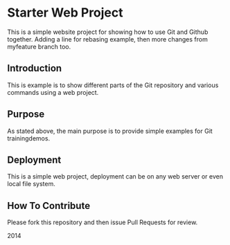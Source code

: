 # Starter Web Project

This is a simple website project for showing how to use Git and Github together.
Adding a line for rebasing example, then more changes from myfeature branch too.

## Introduction

This is example is to show different parts of the Git repository and various commands using a web project.

## Purpose

As stated above, the main purpose is to provide simple examples for Git trainingdemos.

## Deployment

This is a simple web project, deployment can be on any web server or even local file system.

## How To Contribute

Please fork this repository and then issue Pull Requests for review.

2014